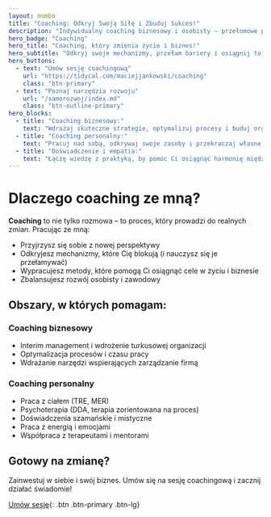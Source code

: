 ```yaml
---
layout: mombo
title: "Coaching: Odkryj Swoją Siłę i Zbuduj Sukces!"
description: "Indywidualny coaching biznesowy i osobisty – przełomowe pytania, skuteczne strategie, realne rezultaty."
hero_badge: "Coaching"
hero_title: "Coaching, który zmienia życie i biznes!"
hero_subtitle: "Odkryj swoje mechanizmy, przełam bariery i osiągnij to, co wydawało się niemożliwe."
hero_buttons:
  - text: "Umów sesję coachingową"
    url: "https://tidycal.com/maciejjankowski/coaching"
    class: "btn-primary"
  - text: "Poznaj narzędzia rozwoju"
    url: "/samorozwoj/index.md"
    class: "btn-outline-primary"
hero_blocks:
  - title: "Coaching biznesowy:"
    text: "Wdrażaj skuteczne strategie, optymalizuj procesy i buduj organizację, która rośnie razem z Tobą."
  - title: "Coaching personalny:"
    text: "Pracuj nad sobą, odkrywaj swoje zasoby i przekraczaj własne ograniczenia."
  - title: "Doświadczenie i empatia:"
    text: "Łączę wiedzę z praktyką, by pomóc Ci osiągnąć harmonię między życiem osobistym a zawodowym."
---
```


# Dlaczego coaching ze mną?

**Coaching** to nie tylko rozmowa – to proces, który prowadzi do realnych zmian. Pracując ze mną:

- Przyjrzysz się sobie z nowej perspektywy
- Odkryjesz mechanizmy, które Cię blokują (i nauczysz się je przełamywać)
- Wypracujesz metody, które pomogą Ci osiągnąć cele w życiu i biznesie
- Zbalansujesz rozwój osobisty i zawodowy

## Obszary, w których pomagam:

### Coaching biznesowy
- Interim management i wdrożenie turkusowej organizacji
- Optymalizacja procesów i czasu pracy
- Wdrażanie narzędzi wspierających zarządzanie firmą

### Coaching personalny
- Praca z ciałem (TRE, MER)
- Psychoterapia (DDA, terapia zorientowana na proces)
- Doświadczenia szamańskie i mistyczne
- Praca z energią i emocjami
- Współpraca z terapeutami i mentorami

## Gotowy na zmianę?

Zainwestuj w siebie i swój biznes. Umów się na sesję coachingową i zacznij działać świadomie!

[Umów sesję](https://tidycal.com/maciejjankowski/coaching){: .btn .btn-primary .btn-lg}

